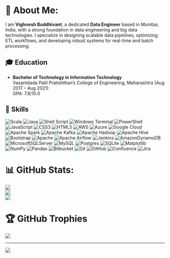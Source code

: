 # 💫 About Me:
I am **Vighnesh Buddhivant**, a dedicated **Data Engineer** based in Mumbai, India, with a strong foundation in data engineering and big data technologies. I specialize in designing scalable data pipelines, optimizing ETL workflows, and developing robust systems for real-time and batch processing.  

## 🎓 Education  
- **Bachelor of Technology in Information Technology**  
  Vasantdada Patil Pratishthan’s College of Engineering, Maharashtra (Aug 2017 – Aug 2021)  
  GPA: 7.8/10.0  

## 🌟 Skills

![Scala](https://img.shields.io/badge/scala-%23DC322F.svg?style=flat&logo=scala&logoColor=white)   ![Java](https://img.shields.io/badge/java-%23ED8B00.svg?style=flat&logo=openjdk&logoColor=white)   ![Shell Script](https://img.shields.io/badge/shell_script-%23121011.svg?style=flat&logo=gnu-bash&logoColor=white)   ![Windows Terminal](https://img.shields.io/badge/Windows%20Terminal-%234D4D4D.svg?style=flat&logo=windows-terminal&logoColor=white)   ![PowerShell](https://img.shields.io/badge/PowerShell-%235391FE.svg?style=flat&logo=powershell&logoColor=white)   ![JavaScript](https://img.shields.io/badge/javascript-%23323330.svg?style=flat&logo=javascript&logoColor=%23F7DF1E)   ![CSS3](https://img.shields.io/badge/css3-%231572B6.svg?style=flat&logo=css3&logoColor=white)   ![HTML5](https://img.shields.io/badge/html5-%23E34F26.svg?style=flat&logo=html5&logoColor=white)   ![AWS](https://img.shields.io/badge/AWS-%23FF9900.svg?style=flat&logo=amazon-aws&logoColor=white)   ![Azure](https://img.shields.io/badge/azure-%230072C6.svg?style=flat&logo=microsoftazure&logoColor=white)   ![Google Cloud](https://img.shields.io/badge/GoogleCloud-%234285F4.svg?style=flat&logo=google-cloud&logoColor=white)   ![Apache Spark](https://img.shields.io/badge/Apache%20Spark-FDEE21?style=flat&logo=apachespark&logoColor=black)   ![Apache Kafka](https://img.shields.io/badge/Apache%20Kafka-000?style=flat&logo=apachekafka)   ![Apache Hadoop](https://img.shields.io/badge/Apache%20Hadoop-66CCFF?style=flat&logo=apachehadoop&logoColor=black)   ![Apache Hive](https://img.shields.io/badge/Apache%20Hive-FDEE21?style=flat&logo=apachehive&logoColor=black)   ![Bootstrap](https://img.shields.io/badge/bootstrap-%238511FA.svg?style=flat&logo=bootstrap&logoColor=white)   ![Apache](https://img.shields.io/badge/apache-%23D42029.svg?style=flat&logo=apache&logoColor=white)   ![Apache Airflow](https://img.shields.io/badge/Apache%20Airflow-017CEE?style=flat&logo=Apache%20Airflow&logoColor=white)   ![Jenkins](https://img.shields.io/badge/jenkins-%232C5263.svg?style=flat&logo=jenkins&logoColor=white)   ![AmazonDynamoDB](https://img.shields.io/badge/Amazon%20DynamoDB-4053D6?style=flat&logo=Amazon%20DynamoDB&logoColor=white)   ![MicrosoftSQLServer](https://img.shields.io/badge/Microsoft%20SQL%20Server-CC2927?style=flat&logo=microsoft%20sql%20server&logoColor=white)   ![MySQL](https://img.shields.io/badge/mysql-4479A1.svg?style=flat&logo=mysql&logoColor=white)   ![Postgres](https://img.shields.io/badge/postgres-%23316192.svg?style=flat&logo=postgresql&logoColor=white)   ![SQLite](https://img.shields.io/badge/sqlite-%2307405e.svg?style=flat&logo=sqlite&logoColor=white)   ![Matplotlib](https://img.shields.io/badge/Matplotlib-%23ffffff.svg?style=flat&logo=Matplotlib&logoColor=black) ![NumPy](https://img.shields.io/badge/numpy-%23013243.svg?style=flat&logo=numpy&logoColor=white)   ![Pandas](https://img.shields.io/badge/pandas-%23150458.svg?style=flat&logo=pandas&logoColor=white)   ![Bitbucket](https://img.shields.io/badge/bitbucket-%230047B3.svg?style=flat&logo=bitbucket&logoColor=white)   ![Git](https://img.shields.io/badge/git-%23F05033.svg?style=flat&logo=git&logoColor=white)   ![GitHub](https://img.shields.io/badge/github-%23121011.svg?style=flat&logo=github&logoColor=white)   ![Confluence](https://img.shields.io/badge/confluence-%23172BF4.svg?style=flat&logo=confluence&logoColor=white)   ![Jira](https://img.shields.io/badge/jira-%230A0FFF.svg?style=flat&logo=jira&logoColor=white)

# 📊 GitHub Stats:
![](https://github-readme-stats.vercel.app/api?username=vighneshbuddhivant&theme=default&hide_border=false&include_all_commits=true&count_private=true)<br/>
![](https://github-readme-streak-stats.herokuapp.com/?user=vighneshbuddhivant&theme=default&hide_border=false)<br/>
![](https://github-readme-stats.vercel.app/api/top-langs/?username=vighneshbuddhivant&theme=default&hide_border=false&include_all_commits=true&count_private=true&layout=compact)

# 🏆 GitHub Trophies
![](https://github-profile-trophy.vercel.app/?username=vighneshbuddhivant&theme=gruvbox&no-frame=false&no-bg=true&margin-w=4)

---
[![](https://visitcount.itsvg.in/api?id=vighneshbuddhivant&icon=0&color=1)](https://visitcount.itsvg.in)

<!-- Proudly created with GPRM ( https://gprm.itsvg.in ) -->
